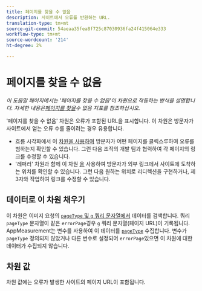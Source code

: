 ```yaml
---
title: 페이지를 찾을 수 없음
description: 사이트에서 오류를 반환하는 URL.
translation-type: tm+mt
source-git-commit: 54aeaa35fea8f725c87030936fa24f415064e333
workflow-type: tm+mt
source-wordcount: '214'
ht-degree: 2%

---
```



# 페이지를 찾을 수 없음

*이 도움말 페이지에서는 &#39;페이지를 찾을 수 없음&#39;이 차원으로 작동하는 방식을 설명합니다. 자세한 내용은[페이지를 찾을](../metrics/pages-not-found.md)수 없음 지표를 참조하십시오.*

&#39;페이지를 찾을 수 없음&#39; 차원은 오류가 포함된 URL을 표시합니다. 이 차원은 방문자가 사이트에서 얻는 오류 수를 줄이려는 경우 유용합니다.

* 흐름 시각화에서 이 [차원을 사용하여](/help/analyze/analysis-workspace/visualizations/c-flow/flow.md) 방문자가 어떤 페이지를 클릭스루하여 오류를 범하는지 확인할 수 있습니다. 그런 다음 조직의 개발 팀과 협력하여 각 페이지의 링크를 수정할 수 있습니다.
* &#39;레퍼러&#39; 차원과 함께 이 차원 [을](referrer.md) 사용하여 방문자가 외부 링크에서 사이트에 도착하는 위치를 확인할 수 있습니다. 그런 다음 원하는 위치로 리디렉션을 구현하거나, 제3자와 작업하여 링크를 수정할 수 있습니다.

## 데이터로 이 차원 채우기

이 차원은 이미지 요청의 [`pageType` 및 `g` 쿼리 문자열에서](/help/implement/validate/query-parameters.md) 데이터를 검색합니다. 쿼리 `pageType` 문자열이 같은 `errorPage`경우 `g` 쿼리 문자열(페이지 URL)이 기록됩니다. AppMeasurement는 변수를 사용하여 이 데이터를 [`pageType`](/help/implement/vars/page-vars/pagetype.md) 수집합니다. 변수가 `pageType` 정의되지 않았거나 다른 변수로 설정되어 `errorPage`있으면 이 차원에 대한 데이터가 수집되지 않습니다.

## 차원 값

차원 값에는 오류가 발생한 사이트의 페이지 URL이 포함됩니다.
